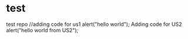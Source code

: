 # test
test repo
//adding code for us1
 alert("hello world");
 Adding code for US2
alert("hello world from US2");
 
